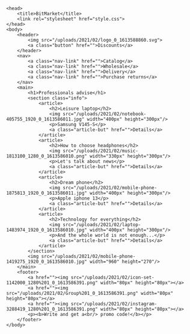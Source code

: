 # <html>
    <head>
        <title>BitMarket</title>
        <link rel="stylesheet" href="style.css">
    </head>
    <body>
        <header>
            <img src="/uploads/2021/02/logo_0_1613588860.svg">
            <a class="button" href="">Discounts</a>
        </header>
        <nav>
            <a class="nav-link" href="">Catalog</a>
            <a class="nav-link" href="">Wholesale</a>
            <a class="nav-link" href="">Delivery</a>
            <a class="nav-link" href="">Purchase returns</a>
        </nav>
        <main>
            <h1>Professionals advise</h1>
            <section class="info">
                <article>
                    <h2>Leisure laptop</h2>
                    <img src="/uploads/2021/02/notebook-405755_1920_0_1613586011.jpg" width="400px" height="300px"/>
                    <p>Samsung V145-S</p>
                    <a class="article-but" href="">Details</a>
                </article>
                <article>
                    <h2>How to choose headphones</h2>
                    <img src="/uploads/2021/02/music-1813100_1280_0_1613586010.png" width="330px" height="300px"/>
                    <p>Let's talk about news</p>
                    <a class="article-but" href="">Details</a>
                </article>
                <article>
                    <h2>Dream phone</h2>
                    <img src="/uploads/2021/02/mobile-phone-1875813_1920_0_1613586011.jpg" width="400px" height="300px"/>
                    <p>Apple iphone 13</p>
                    <a class="article-but" href="">Details</a>
                </article>
                <article>
                    <h2>Technology for everything</h2>
                    <img src="/uploads/2021/02/laptop-1483974_1920_0_1613586010.jpg" width="400px" height="300px"/>
                    <p>And the whole world is not enough...</p>
                    <a class="article-but" href="">Details</a>
                </article>
            </section>
            <img src="/uploads/2021/02/mobile-phone-1419275_1920_0_1613586010.jpg" width="960" height="270"/>
        </main>
        <footer>
            <a href=""><img src="/uploads/2021/02/icon-set-1142000_1280%201_0_1613586391.png" width="80px" height="80px"></a>
            <a href=""><img src="/uploads/2021/02/Group%201_0_1613586391.png" width="80px" height="80px"></a>
            <a href=""><img src="/uploads/2021/02/instagram-3288419_1280%201_0_1613586391.png" width="80px" height="80px"></a>
            <p><b>Write and get a<br/> promo code!</b></p> 
        </footer>
    </body>
</html>
